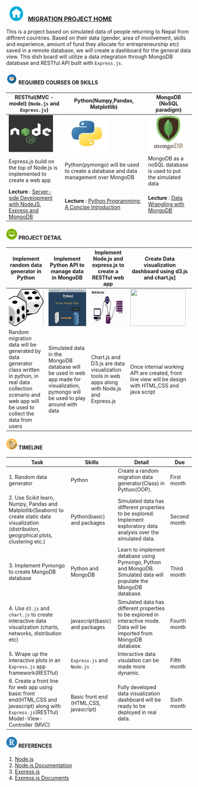 ###  <img src = "sample/home.png" width="55" height="40" /> [MIGRATION PROJECT HOME](https://github.com/npdatax/migration)

This is a project based on simulated data of people returning to Nepal from diffirent countries. Based on their data (gender, area of involvement, skills and experience, amount of fund they allocate for entrepreneurship etc) saved in a remote database, we will create a dashboard for the general data view. This dish board will utilize a data integration through MongoDB database and RESTful API built with ```Express.js```.


####  <img src = "sample/lecture.png" width="30" height="30" />  REQUIRED COURSES OR SKILLS

|  RESTful(MVC -model) (```Node.js``` and ```Express.js```)  | Python(Numpy,Pandas, Matplotlib)| MongoDB (NoSQL paradigm)  | 
| --- | --- | --- | 
|<img src = "sample/node.jpg" width="120" height="100" /> | <img src = "sample/python.png" width="120" height="100" />  |<img src = "sample/mongo.png" width="120" height="100" /> |
|Express.js build on the top of Node.js is implemented to create a web app | Python(pymongo) will be used to create a database and data management over MongoDB | MongoDB as a noSQL database is used to put the simulated data| 
|<b> Lecture </b>: [Server-side Development with NodeJS, Express and MongoDB](https://www.coursera.org/learn/server-side-nodejs) | <b> Lecture </b> : [Python Programming: A Concise Introduction](https://www.coursera.org/learn/python-programming-introduction) | <b> Lecture </b>: [Data Wrangling with MongoDB](https://in.udacity.com/course/data-wrangling-with-mongodb--ud032)| 


#### <img src = "sample/project.png" width="30" height="30" />  PROJECT DETAIL

| Implement random data generator in Python  | Implement Python API to manage data in MongoDB | Implement Node.js and express.js to create a RESTful web app| Create Data visualization dashboard using d3.js and chart.js] |
| --- | --- | --- | --- |
|<img src = "sample/random.png" width="150" height="100" /> | <img src = "sample/pymongo.jpg" width="150" height="100" />  |<img src = "sample/restful.jpg" width="150" height="100" /> | <img src = "https://anmolkoul.files.wordpress.com/2015/06/projectnew.gif" width="150" height="100" />| 
| Random migration data will be generated by data generator class written in python, in real data collection scenario and web app will be used to collect the data from users | Simulated data in the MongoDB database will be used in web app made for visualization, pymongo will be used to play around with data | Chart.js and D3.js are data visualization tools in web apps along with Node.js and Express.js | Once internal working API are created, front line view will be design with HTML,CSS and java script |

#### <img src = "sample/assign.png" width="30" height="30" />  TIMELINE

| Task  | Skills | Detail|  Due|
| --- | --- | --- | --- |
|1. Random data generator |Python  |Create a random migration data generator(Class) in Python(OOP). | First month| 
|2. Use Scikit learn, Numpy, Pandas and Matplotlib(Seaborn) to create static data visualization (distribution, geogrphical plots, clustering etc.) |Python(basic) and packages  |Simulated data has different properties to be explored. Implement exploratory data analysis over the simulated data. | Second month| 
|3. Implement Pymongo to create MongoDB database |Python and MongoDB  |Learn to implement database using Pymongo, Python and MongoDB. Simulated data will populate the MongoDB database.| Third month| 
|4. Use ```d3.js``` and ```chart.js``` to create interactive data visualization (charts, networks, distribution etc) |javascript(basic) and packages  |Simulated data has different properties to be explored in interactive mode. Data will be imported from MongoDB database. | Fourth month| 
|5. Wrape up the interactive plots in an ```Express.js``` app framework(RESTful) |```Express.js``` and ```Node.js```  | Interactive data visulation can be made more dynamic. | Fifth month| 
|6. Create a front line for web app using basic front end(HTML,CSS and javascript) along with ```Express.js```(RESTful) Model-View-Controller (MVC) |Basic front end (HTML,CSS, javascript)|Fully developed data visualization dashboard will be ready to be deployed in real data. |Sixth month| 




#### <img src = "sample/R.png" width="30" height="30" /> REFERENCES
1. [Node.js](https://nodejs.org/en/)
2. [Node.js Documentation](https://nodejs.org/dist/latest-v10.x/docs/api/)
3. [Express.js](https://expressjs.com/)
4. [Express.js Documents](https://expressjs.com/en/guide/routing.html)

